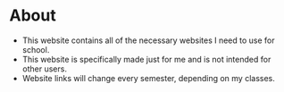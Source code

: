 # About
- This website contains all of the necessary websites I need to use for school. 
- This website is specifically made just for me and is not intended for other users.
- Website links will change every semester, depending on my classes.
